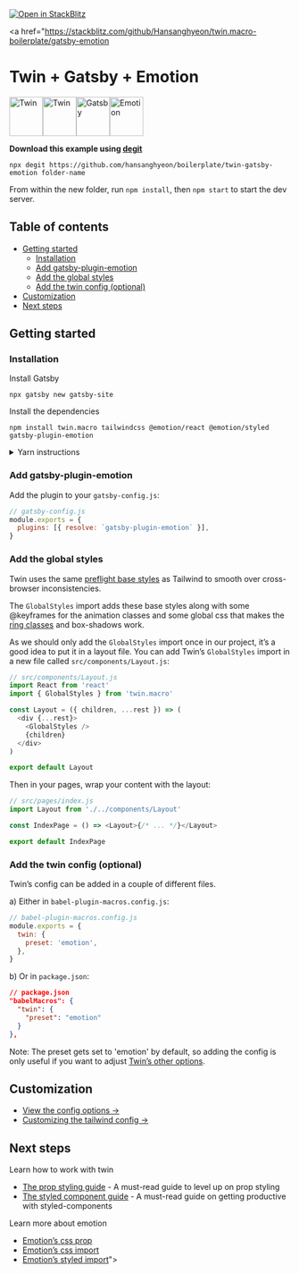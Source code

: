 <a href="https://stackblitz.com/github/Hansanghyeon/twin.macro-boilerplate/gatsby-emotion">
  <img
    alt="Open in StackBlitz"
    src="https://developer.stackblitz.com/img/open_in_stackblitz_small.svg"
  />
</a>


<a href="https://stackblitz.com/github/Hansanghyeon/twin.macro-boilerplate/gatsby-emotion

# Twin + Gatsby + Emotion

<p><a href="https://github.com/ben-rogerson/twin.macro#gh-light-mode-only" target="_blank"><img src="../.github/twin-light.svg" alt="Twin" width="60" height="70"></a><a href="https://github.com/ben-rogerson/twin.macro#gh-dark-mode-only" target="_blank"><img src="../.github/twin-dark.svg" alt="Twin" width="60" height="70"></a><a href="https://www.gatsbyjs.com/" target="_blank"><img src="../.github/gatsby.svg" alt="Gatsby" width="60" height="70"></a><a href="https://emotion.sh/docs/introduction" target="_blank"><img src="../.github/emotion.svg" alt="Emotion" width="60" height="70"></a>
</p>

**Download this example using [degit](https://github.com/Rich-Harris/degit)**

```shell
npx degit https://github.com/hansanghyeon/boilerplate/twin-gatsby-emotion folder-name
```

From within the new folder, run `npm install`, then `npm start` to start the dev server.

[](#table-of-contents)

## Table of contents

- [Getting started](#getting-started)
  - [Installation](#installation)
  - [Add gatsby-plugin-emotion](#add-gatsby-plugin-emotion)
  - [Add the global styles](#add-the-global-styles)
  - [Add the twin config (optional)](#add-the-twin-config-optional)
- [Customization](#customization)
- [Next steps](#next-steps)

[](#getting-started)

## Getting started

### Installation

Install Gatsby

```shell
npx gatsby new gatsby-site
```

Install the dependencies

```shell
npm install twin.macro tailwindcss @emotion/react @emotion/styled gatsby-plugin-emotion
```

<details>
  <summary>Yarn instructions</summary>

Install Gatsby

```shell
npx gatsby new gatsby-site
```

Install the dependencies

```shell
yarn add twin.macro tailwindcss @emotion/react @emotion/styled gatsby-plugin-emotion
```

</details>

### Add gatsby-plugin-emotion

Add the plugin to your `gatsby-config.js`:

```js
// gatsby-config.js
module.exports = {
  plugins: [{ resolve: `gatsby-plugin-emotion` }],
}
```

### Add the global styles

Twin uses the same [preflight base styles](https://unpkg.com/tailwindcss/dist/base.css) as Tailwind to smooth over cross-browser inconsistencies.

The `GlobalStyles` import adds these base styles along with some @keyframes for the animation classes and some global css that makes the [ring classes](https://tailwindcss.com/docs/ring-width) and box-shadows work.

As we should only add the `GlobalStyles` import once in our project, it’s a good idea to put it in a layout file. You can add Twin’s `GlobalStyles` import in a new file called `src/components/Layout.js`:

```js
// src/components/Layout.js
import React from 'react'
import { GlobalStyles } from 'twin.macro'

const Layout = ({ children, ...rest }) => (
  <div {...rest}>
    <GlobalStyles />
    {children}
  </div>
)

export default Layout
```

Then in your pages, wrap your content with the layout:

```js
// src/pages/index.js
import Layout from './../components/Layout'

const IndexPage = () => <Layout>{/* ... */}</Layout>

export default IndexPage
```

### Add the twin config (optional)

Twin’s config can be added in a couple of different files.

a) Either in `babel-plugin-macros.config.js`:

```js
// babel-plugin-macros.config.js
module.exports = {
  twin: {
    preset: 'emotion',
  },
}
```

b) Or in `package.json`:

```json
// package.json
"babelMacros": {
  "twin": {
    "preset": "emotion"
  }
},
```

Note: The preset gets set to 'emotion' by default, so adding the config is only useful if you want to adjust [Twin’s other options](#twin-options).

[](#customization)

## Customization

- [View the config options →](https://github.com/ben-rogerson/twin.macro/blob/master/docs/options.md)
- [Customizing the tailwind config →](https://github.com/ben-rogerson/twin.macro/blob/master/docs/customizing-config.md)

[](#next-steps)

## Next steps

Learn how to work with twin

- [The prop styling guide](https://github.com/ben-rogerson/twin.macro/blob/master/docs/prop-styling-guide.md) - A must-read guide to level up on prop styling
- [The styled component guide](https://github.com/ben-rogerson/twin.macro/blob/master/docs/styled-component-guide.md) - A must-read guide on getting productive with styled-components

Learn more about emotion

- [Emotion’s css prop](https://emotion.sh/docs/css-prop)
- [Emotion’s css import](https://emotion.sh/docs/css-prop#string-styles)
- [Emotion’s styled import](https://emotion.sh/docs/styled)">
